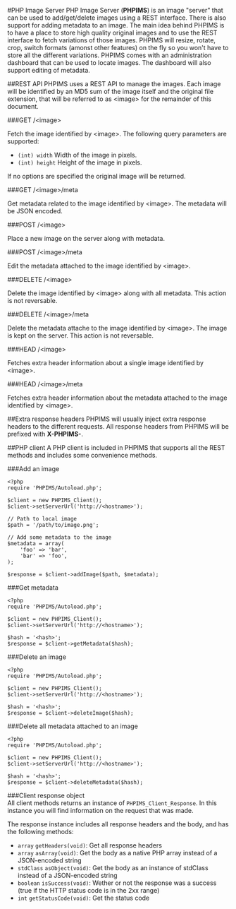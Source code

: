 #PHP Image Server
PHP Image Server (**PHPIMS**) is an image "server" that can be used to add/get/delete images using a REST interface. There is also support for adding metadata to an image. The main idea behind PHPIMS is to have a place to store high quality original images and to use the REST interface to fetch variations of those images. PHPIMS will resize, rotate, crop, switch formats (amonst other features) on the fly so you won't have to store all the different variations. PHPIMS comes with an administration dashboard that can be used to locate images. The dashboard will also support editing of metadata.

##REST API
PHPIMS uses a REST API to manage the images. Each image will be identified by an MD5 sum of the image itself and the original file extension, that will be referred to as &lt;image&gt; for the remainder of this document.

###GET /&lt;image&gt;

Fetch the image identified by &lt;image&gt;. The following query parameters are supported:

* `(int) width` Width of the image in pixels.
* `(int) height` Height of the image in pixels.

If no options are specified the original image will be returned.

###GET /&lt;image&gt;/meta

Get metadata related to the image identified by &lt;image&gt;. The metadata will be JSON encoded.

###POST /&lt;image&gt;

Place a new image on the server along with metadata.

###POST /&lt;image&gt;/meta

Edit the metadata attached to the image identified by &lt;image&gt;.

###DELETE /&lt;image&gt;

Delete the image identified by &lt;image&gt; along with all metadata. This action is not reversable.

###DELETE /&lt;image&gt;/meta

Delete the metadata attache to the image identified by &lt;image&gt;. The image is kept on the server. This action is not reversable.

###HEAD /&lt;image&gt;

Fetches extra header information about a single image identified by &lt;image&gt;.

###HEAD /&lt;image&gt;/meta

Fetches extra header information about the metadata attached to the image identified by &lt;image&gt;. 

##Extra response headers
PHPIMS will usually inject extra response headers to the different requests. All response headers from PHPIMS will be prefixed with **X-PHPIMS-**.

##PHP client
A PHP client is included in PHPIMS that supports all the REST methods and includes some convenience methods.

###Add an image

    <?php
    require 'PHPIMS/Autoload.php';

    $client = new PHPIMS_Client();
    $client->setServerUrl('http://<hostname>');

    // Path to local image    
    $path = '/path/to/image.png';
    
    // Add some metadata to the image
    $metadata = array(
        'foo' => 'bar', 
        'bar' => 'foo',
    );
    
    $response = $client->addImage($path, $metadata);
    
###Get metadata

    <?php
    require 'PHPIMS/Autoload.php';

    $client = new PHPIMS_Client();
    $client->setServerUrl('http://<hostname>');
    
    $hash = '<hash>';
    $response = $client->getMetadata($hash);

###Delete an image

    <?php
    require 'PHPIMS/Autoload.php';

    $client = new PHPIMS_Client();
    $client->setServerUrl('http://<hostname>');
    
    $hash = '<hash>';
    $response = $client->deleteImage($hash);
    
###Delete all metadata attached to an image

    <?php
    require 'PHPIMS/Autoload.php';

    $client = new PHPIMS_Client();
    $client->setServerUrl('http://<hostname>');
    
    $hash = '<hash>';
    $response = $client->deleteMetadata($hash);

###Client response object    
All client methods returns an instance of `PHPIMS_Client_Response`. In this instance you will find information on the request that was made. 

The response instance includes all response headers and the body, and has the following methods:

* `array` `getHeaders(void)`: Get all response headers 
* `array` `asArray(void)`: Get the body as a native PHP array instead of a JSON-encoded string
* `stdClass` `asObject(void)`: Get the body as an instance of stdClass instead of a JSON-encoded string
* `boolean` `isSuccess(void)`: Wether or not the response was a success (true if the HTTP status code is in the 2xx range) 
* `int` `getStatusCode(void)`: Get the status code